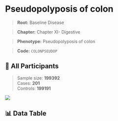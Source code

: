 # Pseudopolyposis of colon

> **Root:** Baseline Disease  

> **Chapter:** Chapter XI- Digestive  

> **Phenotype:** Pseudopolyposis of colon  

> **Code:** `COLONPSEUDOP`

## 🧪 All Participants  
> Sample size: **199392**  
> Cases: **201**  
> Controls: **199191**
<img src="/Sensitive/Figures/ALL/Incidence/COLONPSEUDOP.png"/>

## 📊 Data Table
<CsvTableMRF src="/Sensitive/Data/ALL/Incidence/COX_COLONPSEUDOP.csv"/>


